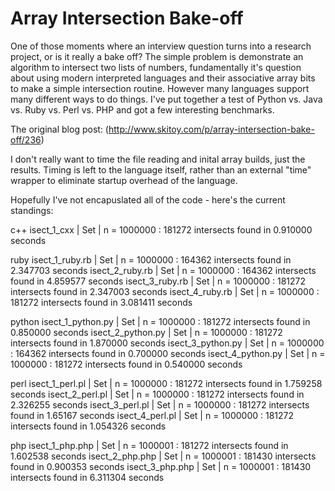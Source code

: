 Array Intersection Bake-off
===========================

One of those moments where an interview question turns into a research
project, or is it really a bake off?  The simple problem is demonstrate
an algorithm to intersect two lists of numbers, fundamentally it's
question about using modern interpreted languages and their associative
array bits to make a simple intersection routine.  However many languages
support many different ways to do things.  I've put together a test
of Python vs. Java vs. Ruby vs. Perl vs. PHP and got a few interesting
benchmarks.

The original blog post:
   (http://www.skitoy.com/p/array-intersection-bake-off/236)

I don't really want to time the file reading and inital array builds, just the
results.  Timing is left to the language itself, rather than an external "time" wrapper 
to eliminate startup overhead of the language.

Hopefully I've not encapuslated all of the code -  here's the current standings:

c++
    isect_1_cxx | Set   | n = 1000000 : 181272 intersects found in 0.910000 seconds

ruby
    isect_1_ruby.rb  | Set   | n = 1000000 : 164362 intersects found in 2.347703 seconds
    isect_2_ruby.rb  | Set   | n = 1000000 : 164362 intersects found in 4.859577 seconds
    isect_3_ruby.rb  | Set   | n = 1000000 : 181272 intersects found in 2.347003 seconds
    isect_4_ruby.rb  | Set   | n = 1000000 : 181272 intersects found in 3.081411 seconds

python
    isect_1_python.py  | Set   | n = 1000000 : 181272 intersects found in 0.850000 seconds
    isect_2_python.py  | Set   | n = 1000000 : 181272 intersects found in 1.870000 seconds
    isect_3_python.py  | Set   | n = 1000000 : 164362 intersects found in 0.700000 seconds
    isect_4_python.py  | Set   | n = 1000000 : 181272 intersects found in 0.540000 seconds

perl
    isect_1_perl.pl  | Set   | n = 1000000 : 181272 intersects found in 1.759258 seconds
    isect_2_perl.pl  | Set   | n = 1000000 : 181272 intersects found in 2.326255 seconds
    isect_3_perl.pl  | Set   | n = 1000000 : 181272 intersects found in 1.65167 seconds
    isect_4_perl.pl  | Set   | n = 1000000 : 181272 intersects found in 1.054326 seconds

php
    isect_1_php.php  | Set   | n = 1000001 : 181272 intersects found in 1.602538 seconds
    isect_2_php.php  | Set   | n = 1000001 : 181430 intersects found in 0.900353 seconds
    isect_3_php.php  | Set   | n = 1000001 : 181430 intersects found in 6.311304 seconds
